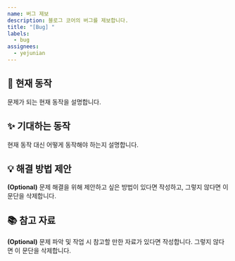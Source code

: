 ```yaml
---
name: 버그 제보
description: 블로그 코어의 버그를 제보합니다.
title: "[Bug] "
labels:
  - bug
assignees:
  - yejunian
---
```


## 🚨 현재 동작

문제가 되는 현재 동작을 설명합니다.

## ✨ 기대하는 동작

현재 동작 대신 어떻게 동작해야 하는지 설명합니다.

## 💡 해결 방법 제안

**(Optional)** 문제 해결을 위해 제안하고 싶은 방법이 있다면 작성하고, 그렇지 않다면 이 문단을 삭제합니다.

## 📚 참고 자료

**(Optional)** 문제 파악 및 작업 시 참고할 만한 자료가 있다면 작성합니다. 그렇지 않다면 이 문단을 삭제합니다.
